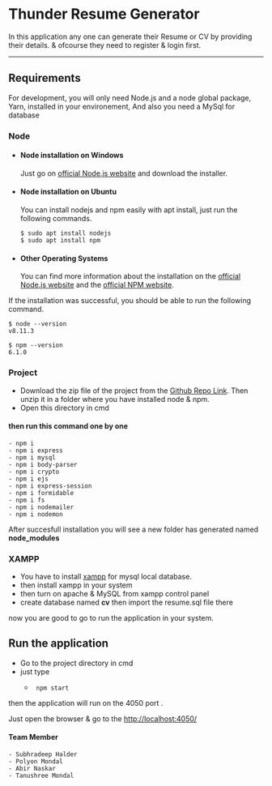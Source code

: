 # Thunder Resume Generator

In this application any one can generate their Resume or CV by providing their details. & ofcourse they need to register & login first.
____

## Requirements

For development, you will only need Node.js and a node global package, Yarn, installed in your environement, And also you need a MySql for database

### Node
- #### Node installation on Windows

  Just go on [official Node.js website](https://nodejs.org/en/download/) and download the installer.
  
- #### Node installation on Ubuntu
  You can install nodejs and npm easily with apt install, just run the following commands.

      $ sudo apt install nodejs
      $ sudo apt install npm

- #### Other Operating Systems
  You can find more information about the installation on the [official Node.js website](https://nodejs.org/) and the [official NPM website](https://npmjs.org/).

If the installation was successful, you should be able to run the following command.

    $ node --version
    v8.11.3

    $ npm --version
    6.1.0

### Project 
  
-  Download the zip file of the project from the [Github Repo Link](https://github.com/AbirN1234/Team_Thunder). Then unzip it in a folder where you have installed node & npm.
-  Open this directory in cmd
  
#### then run this command one by one
    - npm i
    - npm i express
    - npm i mysql
    - npm i body-parser
    - npm i crypto
    - npm i ejs
    - npm i express-session
    - npm i formidable
    - npm i fs
    - npm i nodemailer
    - npm i nodemon

After succesfull installation you will see a new folder has generated named **node_modules**

### XAMPP
  - You have to install [xampp](https://www.apachefriends.org/download.html) for mysql local database.
  - then install xampp in your system
  - then turn on apache & MySQL from xampp control panel
  - create database named **cv** then import the resume.sql file there
  
  now you are good to go to run the application in your system.
  
  
 ## Run the application
 
  - Go to the project directory in cmd 
  - just type 
    -      npm start
  
  then the application will run on the 4050 port .
  
  Just open the browser & go to the [http://localhost:4050/](http://localhost:4050/)
  
  
  
  
  
  #### Team Member
    - Subhradeep Halder
    - Polyon Mondal
    - Abir Naskar
    - Tanushree Mondal
  
